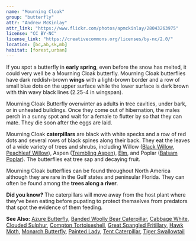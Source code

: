 ```yaml
---
name: "Mourning Cloak"
group: "butterfly"
attr: "Andrew McKinlay"
attr_link: "https://www.flickr.com/photos/apmckinlay/28043263975"
license: "CC BY-NC"
license_link: "https://creativecommons.org/licenses/by-nc/2.0/"
location: [bc,ab,sk,mb]
habitat: [forest,urban]
---
```

If you spot a butterfly in **early spring**, even before the snow has melted, it could very well be a Mourning Cloak butterfly. Mourning Cloak butterflies have dark reddish-brown **wings** with a light-brown border and a row of small blue dots on the upper surface while the lower surface is dark brown with thin wavy black lines (2.25-4 in wingspan).

Mourning Cloak Butterfly overwinter as adults in tree cavities, under bark, or in unheated buildings. Once they come out of hibernation, the males perch in a sunny spot and wait for a female to flutter by so that they can mate. They die soon after the eggs are laid.

Mourning Cloak **caterpillars** are black with white specks and a row of red dots and several rows of black spines along their back. They eat the leaves of a wide variety of trees and shrubs, including Willow ([Black Willow](/trees/blackwil/), [Peachleaf Willow](/trees/peachwil/)), Aspen ([Trembling Aspen](/trees/tremasp/)), [Elm](/trees/elm/), and Poplar ([Balsam Poplar](/trees/balpop/)). The butterflies eat tree sap and decaying fruit.

Mourning Cloak butterflies can be found throughout North America although they are rare in the Gulf states and peninsular Florida. They can often be found among the **trees along a river**.

**Did you know?** The caterpillars will move away from the host plant where they've been eating before pupating to protect themselves from predators that spot the evidence of them feeding.

<!-- generated, do not edit -->
**See Also:**
[Azure Butterfly](/insects/azurebut/),
[Banded Woolly Bear Caterpillar](/insects/bandwb/),
[Cabbage White](/insects/cabbgwht/),
[Clouded Sulphur](/insects/cloudsulf/),
[Compton Tortoiseshell](/insects/comptort/),
[Great Spangled Fritillary](/insects/greatfrit/),
[Hawk Moth](/insects/hawkmoth/),
[Monarch Butterfly](/insects/monarch/),
[Painted Lady](/insects/paintbut/),
[Tent Caterpillar](/insects/tentcat/),
[Tiger Swallowtail](/insects/tigerbut/)
